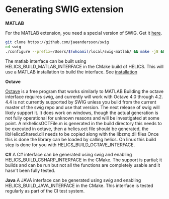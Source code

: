# Generating SWIG extension

**MATLAB**

For the MATLAB extension, you need a special version of SWIG. Get it [here](https://github.com/jaeandersson/swig).

```bash
git clone https://github.com/jaeandersson/swig
cd swig
./configure --prefix=/Users/$(whoami)/local/swig-matlab/ && make -j8 && make install
```

The matlab interface can be built using HELICS_BUILD_MATLAB_INTERFACE in the CMake build of HELICS. This will use a MATLAB installation to build the interface. See [installation](../user-guide/installation/language.html)

**Octave**

[Octave](https://www.gnu.org/software/octave/) is a free program that works similarly to MATLAB
Building the octave interface requires swig, and currently will work with Octave 4.0 through 4.2. 4.4 is not currently supported by SWIG unless you build from the current master of the swig repo and use that version. The next release of swig will likely support it. It does work on windows, though the actual generation is not fully operational for unknown reasons and will be investigated at some point. A mkhelicsOCTFile.m is generated in the build directory this needs to be executed in octave, then a helics.oct file should be generated, the libHelicsShared.dll needs to be copied along with the libzmq.dll files Once this is done the library can be loaded by calling helics. On linux this build step is done for you with HELICS_BUILD_OCTAVE_INTERFACE.

**C#**
A C# interface can be generated using swig and enabling HELICS_BUILD_CSHARP_INTERFACE in the CMake. The support is partial; it builds and can be run but not all the functions are completely usable and it hasn't been fully tested.

**Java**
A JAVA interface can be generated using swig and enabling HELICS_BUILD_JAVA_INTERFACE in the CMake. This interface is tested regularly as part of the CI test system.
